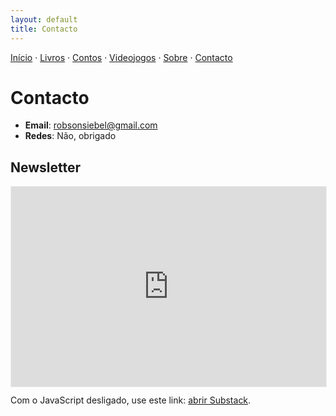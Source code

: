 ```yaml
---
layout: default
title: Contacto
---
```

[Início](index.md) · [Livros](livros.md) · [Contos](contos.md) · [Videojogos](videojogos.md) · [Sobre](sobre.md) · [Contacto](contacto.md)

# Contacto

- **Email**: <robsonsiebel@gmail.com>
- **Redes**: Não, obrigado

## Newsletter

<div class="newsletter-embed" style="max-width:520px">
  <iframe
    id="ss-embed"
    title="Subscrição da newsletter"
    src="https://robsonsiebel.substack.com/embed"
    loading="lazy"
    style="width:100%; height:320px; border:1px solid #EEE; background:#fff;"
    frameborder="0" scrolling="no"></iframe>

  <!-- Fallback (aparece se a iframe não carregar, p.ex. com adblock) -->
<div id="ss-alt" style="display:none; margin-top:.75rem;">
  Se o formulário não aparecer, 
  <a href="https://robsonsiebel.substack.com/subscribe" target="_blank" rel="noopener">
    subscreva aqui
  </a>.
</div>


  <noscript>
    <p style="margin-top:.75rem">
      Com o JavaScript desligado, use este link:
      <a href="https://robsonsiebel.substack.com/subscribe" target="_blank" rel="noopener">abrir Substack</a>.
    </p>
  </noscript>
</div>

<script>
  (function () {
    var alt = document.getElementById('ss-alt');
    var frame = document.getElementById('ss-embed');
    // mostra o fallback se a iframe não carregar em ~1,2s (ex.: bloqueada por adblock)
    var timer = setTimeout(function () { alt.style.display = 'block'; }, 1200);
    frame.addEventListener('load', function () {
      clearTimeout(timer);
      alt.style.display = 'none';
    });
  })();
</script>
